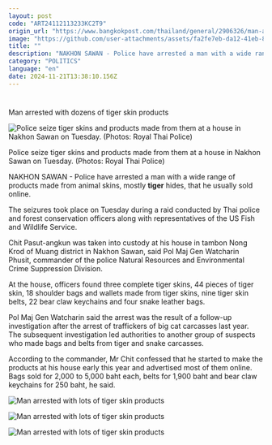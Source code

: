 ```yaml
---
layout: post
code: "ART24112113233KC2T9"
origin_url: "https://www.bangkokpost.com/thailand/general/2906326/man-arrested-with-dozens-of-tiger-skin-products"
image: "https://github.com/user-attachments/assets/fa2fe7eb-da12-41eb-8c39-b7339c8a66f8"
title: ""
description: "NAKHON SAWAN - Police have arrested a man with a wide range of products made from animal skins, mostly  tiger  hides, that he usually sold online."
category: "POLITICS"
language: "en"
date: 2024-11-21T13:38:10.156Z
---
```


# 

Man arrested with dozens of tiger skin products

![Police seize tiger skins and products made from them at a house in Nakhon Sawan on Tuesday. (Photos: Royal Thai Police)](https://github.com/user-attachments/assets/683d11e9-acba-46d3-b101-0a9b7669aec7)

Police seize tiger skins and products made from them at a house in Nakhon Sawan on Tuesday. (Photos: Royal Thai Police)

NAKHON SAWAN - Police have arrested a man with a wide range of products made from animal skins, mostly **tiger** hides, that he usually sold online.

The seizures took place on Tuesday during a raid conducted by Thai police and forest conservation officers along with representatives of the US Fish and Wildlife Service.

Chit Pasut-angkun was taken into custody at his house in tambon Nong Krod of Muang district in Nakhon Sawan, said Pol Maj Gen Watcharin Phusit, commander of the police Natural Resources and Environmental Crime Suppression Division.

At the house, officers found three complete tiger skins, 44 pieces of tiger skin, 18 shoulder bags and wallets made from tiger skins, nine tiger skin belts, 22 bear claw keychains and four snake leather bags.

Pol Maj Gen Watcharin said the arrest was the result of a follow-up investigation after the arrest of traffickers of big cat carcasses last year. The subsequent investigation led authorities to another group of suspects who made bags and belts from tiger and snake carcasses.

According to the commander, Mr Chit confessed that he started to make the products at his house early this year and advertised most of them online. Bags sold for 2,000 to 5,000 baht each, belts for 1,900 baht and bear claw keychains for 250 baht, he said.

![Man arrested with lots of tiger skin products](https://github.com/user-attachments/assets/6e1a65e5-64a7-4ad8-bd5c-87419396d97a)

![Man arrested with lots of tiger skin products](https://github.com/user-attachments/assets/e8ca67f4-0e98-415c-aca7-a2191896fdec)

![Man arrested with lots of tiger skin products](https://github.com/user-attachments/assets/10cdfba0-fac2-46e4-a283-73de8ed243a4)